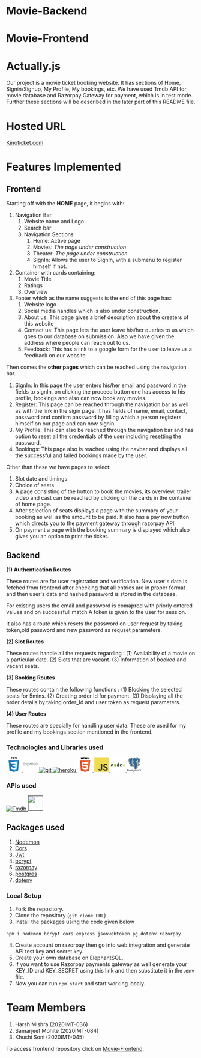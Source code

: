 # Movie-Backend

# Movie-Frontend
# Actually.js
Our project is a movie ticket booking website. It has sections of Home, Signin/Signup, My Profile, My bookings, etc. We have used Tmdb API for movie database and Razorpay Gateway for payment, which is in test mode. Further these sections will be described in the later part of this README file.

# Hosted URL 
[Kinoticket.com](https://kinoticket.netlify.app)

# Features Implemented
## Frontend
Starting off with the **HOME** page, it begins with:
1. Navigation Bar
   1. Website name and Logo
   2. Search bar
   3. Navigation Sections
      1. Home: Active page
      2.  Movies: _The page under construction_
      3.  Theater: _The page under construction_
      4.  SignIn: Allows the user to SignIn, with a submenu to register himself if not.
2. Container with cards containing:
   1. Movie Title
   2. Ratings 
   3. Overview
3. Footer which as the name suggests is the end of this page has:
   1. Website logo
   2. Social media handles which is also under construction.
   3. About us: This page gives a brief description about the creaters of this website
   4. Contact us: This page lets the user leave his/her queries to us which goes to our database on submission. Also we have given the address where people can reach out to us.
   5. Feedback: This has a link to a google form for the user to leave us a feedback on our website.

Then comes the **other pages** which can be reached using the navigation bar. 

1. SignIn: In this page the user enters his/her email and password in the fields to signIn, on clicking the proceed button one has access to his profile, bookings and also can now book any movies.
2. Register: This page can be reached through the navigation bar as well as with the link in the sigin page. It has fields of name, email, contact, password and confirm password by filling which a person registers himself on our page and can now signin.
3. My Profile: This can also be reached through the navigation bar and has option to reset all the credentials of the user including resetting the password.
4. Bookings: This page also is reached using the navbar and displays all the successful and failed bookings made by the user.

Other than these we have pages to select:

1. Slot date and timings
2. Choice of seats 
3. A page consisting of the button to book the movies, its overview, trailer video and cast can be reached by clicking on the cards in the container of home page.
4. After selection of seats displays a page with the summary of your booking as well as the amount to be paid. It also has a pay now button which directs you to the payment gateway through razorpay API.
5. On payment a page with the booking summary is displayed which also gives you an option to print the ticket. 


## Backend
**(1) Authentication Routes**
 
These routes are for user registration and verification. New user's data is fetched from frontend after checking that all entries are in proper format and then user's data and hashed password is stored in the database.

For existing users the email and password is comapred with priorly entered values and on successfull match A token is given to the user for session.

It also has a route which resets the password on user request by taking token,old password and new password as requset parameters.

**(2) Slot Routes**

These routes handle all the requests regarding :
(1) Availability of a movie on a particular date.
(2) Slots that are vacant.
(3) Information of booked and vacant seats.

**(3) Booking Routes**

These routes contain the following functions :
(1) Blocking the selected seats for 5mins.
(2) Creating order Id for payment.
(3) Displaying all the order details by taking order_Id and user token as request parameters.

**(4) User Routes**

These routes are specially for handling user data. These are used for my profile and my bookings section mentioned in the frontend.


<h3 align="left">Technologies and Libraries used</h3>
<p align="left"> <a href="https://www.w3schools.com/css/" target="_blank"> <img src="https://raw.githubusercontent.com/devicons/devicon/master/icons/css3/css3-original-wordmark.svg" alt="css3" width="40" height="40"/> </a> <a href="https://expressjs.com" target="_blank"> <img src="https://raw.githubusercontent.com/devicons/devicon/master/icons/express/express-original-wordmark.svg" alt="express" width="40" height="40"/> </a> <a href="https://git-scm.com/" target="_blank"> <img src="https://www.vectorlogo.zone/logos/git-scm/git-scm-icon.svg" alt="git" width="40" height="40"/> </a> <a href="https://heroku.com" target="_blank"> <img src="https://www.vectorlogo.zone/logos/heroku/heroku-icon.svg" alt="heroku" width="40" height="40"/> </a> <a href="https://www.w3.org/html/" target="_blank"> <img src="https://raw.githubusercontent.com/devicons/devicon/master/icons/html5/html5-original-wordmark.svg" alt="html5" width="40" height="40"/> </a> <a href="https://developer.mozilla.org/en-US/docs/Web/JavaScript" target="_blank"> <img src="https://raw.githubusercontent.com/devicons/devicon/master/icons/javascript/javascript-original.svg" alt="javascript" width="40" height="40"/> </a> <a href="https://nodejs.org" target="_blank"> <img src="https://raw.githubusercontent.com/devicons/devicon/master/icons/nodejs/nodejs-original-wordmark.svg" alt="nodejs" width="40" height="40"/> </a> <a href="https://www.postgresql.org" target="_blank"> <img src="https://raw.githubusercontent.com/devicons/devicon/master/icons/postgresql/postgresql-original-wordmark.svg" alt="postgresql" width="40" height="40"/> </a></p>

<h3 align="left">APIs used</h3>
<p> <a href=""> <img src="https://pbs.twimg.com/profile_images/1243623122089041920/gVZIvphd_400x400.jpg" alt="Tmdb" width="40" height ="40"/></a><a href=""> <img src="https://woocommerce.com/wp-content/uploads/2021/01/fb-razorpay@2x.png" width="40" height ="40"/></a></p>

## Packages used
1. [Nodemon](https://www.npmjs.com/package/nodemon)
2. [Cors](https://www.npmjs.com/package/cors)
3. [Jwt](https://www.npmjs.com/package/jwt)
4. [bcrypt](https://www.npmjs.com/package/bcrypt)
5. [razorpay](https://www.npmjs.com/package/razorpay)
6. [postgres](https://www.npmjs.com/package/pg)
7. [dotenv](https://www.npmjs.com/package/dotenv)

### Local Setup

1. Fork the repository.
2. Clone the repository (```git clone URL```)
3. Install the packages using the code given  below

```npm i nodemon bcrypt cors express jsonwebtoken pg dotenv razorpay```

4. Create account on razorpay then go into web integration and generate API test key and secret key.
5. Create your own database on ElephantSQL.
6. If you want to use Razorpay payments gateway as well generate your KEY_ID and KEY_SECRET using this link and then substitute it in the .env file.
7. Now you can run ```npm start``` and start working localy.


# Team Members

1. Harsh Mishra (2020IMT-036)
2. Samarjeet Mohite (2020IMT-084)
3. Khushi Soni (2020IMT-045)

To access frontend repository click on [Movie-Frontend](https://github.com/Smr0303/Movie-Frontend.git).


